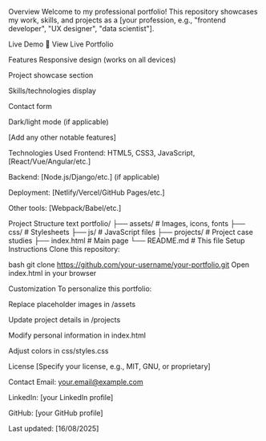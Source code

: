 Overview
Welcome to my professional portfolio! This repository showcases my work, skills, and projects as a [your profession, e.g., "frontend developer", "UX designer", "data scientist"].

Live Demo
🔗 View Live Portfolio

Features
Responsive design (works on all devices)

Project showcase section

Skills/technologies display

Contact form

Dark/light mode (if applicable)

[Add any other notable features]

Technologies Used
Frontend: HTML5, CSS3, JavaScript, [React/Vue/Angular/etc.]

Backend: [Node.js/Django/etc.] (if applicable)

Deployment: [Netlify/Vercel/GitHub Pages/etc.]

Other tools: [Webpack/Babel/etc.]

Project Structure
text
portfolio/
├── assets/          # Images, icons, fonts
├── css/             # Stylesheets
├── js/              # JavaScript files
├── projects/        # Project case studies
├── index.html       # Main page
└── README.md        # This file
Setup Instructions
Clone this repository:

bash
git clone https://github.com/your-username/your-portfolio.git
Open index.html in your browser

Customization
To personalize this portfolio:

Replace placeholder images in /assets

Update project details in /projects

Modify personal information in index.html

Adjust colors in css/styles.css

License
[Specify your license, e.g., MIT, GNU, or proprietary]

Contact
Email: your.email@example.com

LinkedIn: [your LinkedIn profile]

GitHub: [your GitHub profile]

Last updated: [16/08/2025]
